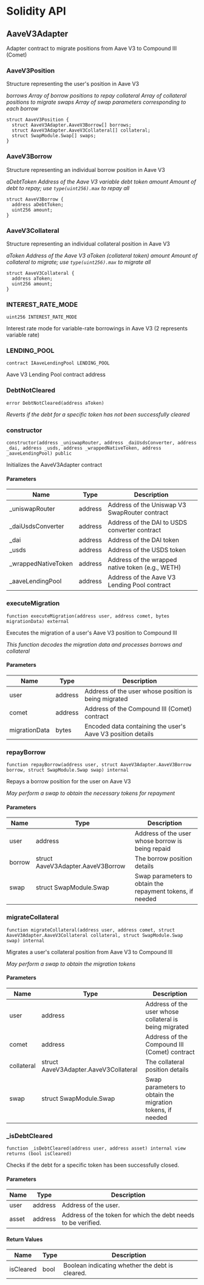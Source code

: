 # Solidity API

## AaveV3Adapter

Adapter contract to migrate positions from Aave V3 to Compound III (Comet)

### AaveV3Position

Structure representing the user's position in Aave V3

_borrows Array of borrow positions to repay
collateral Array of collateral positions to migrate
swaps Array of swap parameters corresponding to each borrow_

```solidity
struct AaveV3Position {
  struct AaveV3Adapter.AaveV3Borrow[] borrows;
  struct AaveV3Adapter.AaveV3Collateral[] collateral;
  struct SwapModule.Swap[] swaps;
}
```

### AaveV3Borrow

Structure representing an individual borrow position in Aave V3

_aDebtToken Address of the Aave V3 variable debt token
amount Amount of debt to repay; use `type(uint256).max` to repay all_

```solidity
struct AaveV3Borrow {
  address aDebtToken;
  uint256 amount;
}
```

### AaveV3Collateral

Structure representing an individual collateral position in Aave V3

_aToken Address of the Aave V3 aToken (collateral token)
amount Amount of collateral to migrate; use `type(uint256).max` to migrate all_

```solidity
struct AaveV3Collateral {
  address aToken;
  uint256 amount;
}
```

### INTEREST_RATE_MODE

```solidity
uint256 INTEREST_RATE_MODE
```

Interest rate mode for variable-rate borrowings in Aave V3 (2 represents variable rate)

### LENDING_POOL

```solidity
contract IAaveLendingPool LENDING_POOL
```

Aave V3 Lending Pool contract address

### DebtNotCleared

```solidity
error DebtNotCleared(address aToken)
```

_Reverts if the debt for a specific token has not been successfully cleared_

### constructor

```solidity
constructor(address _uniswapRouter, address _daiUsdsConverter, address _dai, address _usds, address _wrappedNativeToken, address _aaveLendingPool) public
```

Initializes the AaveV3Adapter contract

#### Parameters

| Name | Type | Description |
| ---- | ---- | ----------- |
| _uniswapRouter | address | Address of the Uniswap V3 SwapRouter contract |
| _daiUsdsConverter | address | Address of the DAI to USDS converter contract |
| _dai | address | Address of the DAI token |
| _usds | address | Address of the USDS token |
| _wrappedNativeToken | address | Address of the wrapped native token (e.g., WETH) |
| _aaveLendingPool | address | Address of the Aave V3 Lending Pool contract |

### executeMigration

```solidity
function executeMigration(address user, address comet, bytes migrationData) external
```

Executes the migration of a user's Aave V3 position to Compound III

_This function decodes the migration data and processes borrows and collateral_

#### Parameters

| Name | Type | Description |
| ---- | ---- | ----------- |
| user | address | Address of the user whose position is being migrated |
| comet | address | Address of the Compound III (Comet) contract |
| migrationData | bytes | Encoded data containing the user's Aave V3 position details |

### repayBorrow

```solidity
function repayBorrow(address user, struct AaveV3Adapter.AaveV3Borrow borrow, struct SwapModule.Swap swap) internal
```

Repays a borrow position for the user on Aave V3

_May perform a swap to obtain the necessary tokens for repayment_

#### Parameters

| Name | Type | Description |
| ---- | ---- | ----------- |
| user | address | Address of the user whose borrow is being repaid |
| borrow | struct AaveV3Adapter.AaveV3Borrow | The borrow position details |
| swap | struct SwapModule.Swap | Swap parameters to obtain the repayment tokens, if needed |

### migrateCollateral

```solidity
function migrateCollateral(address user, address comet, struct AaveV3Adapter.AaveV3Collateral collateral, struct SwapModule.Swap swap) internal
```

Migrates a user's collateral position from Aave V3 to Compound III

_May perform a swap to obtain the migration tokens_

#### Parameters

| Name | Type | Description |
| ---- | ---- | ----------- |
| user | address | Address of the user whose collateral is being migrated |
| comet | address | Address of the Compound III (Comet) contract |
| collateral | struct AaveV3Adapter.AaveV3Collateral | The collateral position details |
| swap | struct SwapModule.Swap | Swap parameters to obtain the migration tokens, if needed |

### _isDebtCleared

```solidity
function _isDebtCleared(address user, address asset) internal view returns (bool isCleared)
```

Checks if the debt for a specific token has been successfully closed.

#### Parameters

| Name | Type | Description |
| ---- | ---- | ----------- |
| user | address | Address of the user. |
| asset | address | Address of the token for which the debt needs to be verified. |

#### Return Values

| Name | Type | Description |
| ---- | ---- | ----------- |
| isCleared | bool | Boolean indicating whether the debt is cleared. |

